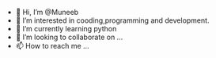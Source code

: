 - 👋 Hi, I’m @Muneeb
- 👀 I’m interested in cooding,programming and development.
- 🌱 I’m currently learning python
- 💞️ I’m looking to collaborate on ...
- 📫 How to reach me ...

<!---
Muneeb/Muneebishaq is a ✨ special ✨ repository because its `README.md` (this file) appears on your GitHub profile.
You can click the Preview link to take a look at your changes.
--->
